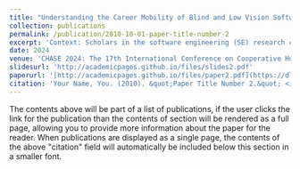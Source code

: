 ```yaml
---
title: "Understanding the Career Mobility of Blind and Low Vision Software Professionals"
collection: publications
permalink: /publication/2010-10-01-paper-title-number-2
excerpt: 'Context: Scholars in the software engineering (SE) research community have investigated career advancement in the software industry. Research topics have included how individual and external factors can impact career mobility of software professionals, and how gender affects career advancement. However, the community has yet to look at career mobility from the lens of accessibility. Specifically, there is a pressing need to illuminate the factors that hinder the career mobility of blind and low vision software professionals (BLVSPs). Objective: This study aims to understand aspects of the workplace that impact career mobility for BLVSPs. Methods: We interviewed 26 BLVSPs with different roles, years of experience, and industry sectors. Thematic analysis was used to identify common factors related to career mobility. Results: We found four factors that impacted the career mobility of BLVSPs: (1) technical challenges, (2) colleagues' perceptions of BLVSPs, (3) BLVSPs' own perceptions on managerial progression, and (4) BLVSPs' investment in accessibility at the workplace. Conclusion: We suggest implications for tool designers, organizations, and researchers towards fostering more accessible workplaces to support the career mobility of BLVSPs.'
date: 2024
venue: 'CHASE 2024: The 17th International Conference on Cooperative Human Aspects of Software Engineering'
slidesurl: 'http://academicpages.github.io/files/slides2.pdf'
paperurl: '[http://academicpages.github.io/files/paper2.pdf](https://dl.acm.org/doi/abs/10.1145/3641822.3641872)'
citation: 'Your Name, You. (2010). &quot;Paper Title Number 2.&quot; <i>Journal 1</i>. 1(2).'
---
```


The contents above will be part of a list of publications, if the user clicks the link for the publication than the contents of section will be rendered as a full page, allowing you to provide more information about the paper for the reader. When publications are displayed as a single page, the contents of the above "citation" field will automatically be included below this section in a smaller font.
